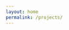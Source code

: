 ```yaml
---
layout: home
permalink: /projects/
---
```


<head>
	<script src="/assets/js/vue.min.js"></script>
	<script src="/assets/js/vue-components.js"></script>
	<style>
		.project-grid {
			display: grid;
			grid-gap: 32px;
			vertical-align: top;
			grid-template-columns: repeat(auto-fit, minmax(150px, 47.5%));
			padding-bottom: 40px;
		}
		.project {
			vertical-align: top;
			display: grid;
			color: #111;
		}
		.project h3 {
			margin-bottom: 0px;
		}
		.project p {
			color: grey;
		}
		.project img {
			max-height: 300px;
			display: block;
			border-radius: 10%;
		}

		@media screen and (max-width: 800px) { .project-grid {grid-template-columns: repeat(auto-fit, minmax(150px, 90%))}
			}
	</style>
</head>

# Projects
<div class="project-grid" id="aiSafetyProjects">
	<project v-for="project in aiSafetyProjects" v-bind:project="project"></project>
</div>


<script src="/assets/js/projects.js"></script>